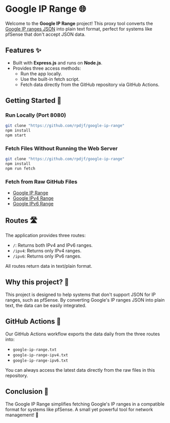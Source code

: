 # Google IP Range 🌐

Welcome to the **Google IP Range** project! This proxy tool converts the [Google IP ranges JSON](https://www.gstatic.com/ipranges/goog.json) into plain text format, perfect for systems like pfSense that don't accept JSON data.

## Features ✨

- Built with **Express.js** and runs on **Node.js**.
- Provides three access methods:
  - Run the app locally.
  - Use the built-in fetch script.
  - Fetch data directly from the GitHub repository via GitHub Actions.

## Getting Started 🚀

### Run Locally (Port 8080)

```bash
git clone "https://github.com/rpdjf/google-ip-range"
npm install
npm start
```

### Fetch Files Without Running the Web Server
```bash
git clone "https://github.com/rpdjf/google-ip-range"
npm install
npm run fetch
```

### Fetch from Raw GitHub Files
- [Google IP Range](https://raw.githubusercontent.com/rpdjf/google-ip-range/main/google-ip-range.txt)
- [Google IPv4 Range](https://raw.githubusercontent.com/rpdjf/google-ip-range/main/google-ip-range-ipv4.txt)
- [Google IPv6 Range](https://raw.githubusercontent.com/rpdjf/google-ip-range/main/google-ip-range-ipv6.txt)

## Routes 🛣️

The application provides three routes:

- `/`: Returns both IPv4 and IPv6 ranges.
- `/ipv4`: Returns only IPv4 ranges.
- `/ipv6`: Returns only IPv6 ranges.

All routes return data in text/plain format.

## Why this project? 🤔

This project is designed to help systems that don't support JSON for IP ranges, such as pfSense. By converting Google's IP ranges JSON into plain text, the data can be easily integrated.

## GitHub Actions 🤖

Our GitHub Actions workflow exports the data daily from the three routes into:

- `google-ip-range.txt`
- `google-ip-range-ipv4.txt`
- `google-ip-range-ipv6.txt`

You can always access the latest data directly from the raw files in this repository.

## Conclusion 🎉

The Google IP Range simplifies fetching Google's IP ranges in a compatible format for systems like pfSense. A small yet powerful tool for network management! 🚀
